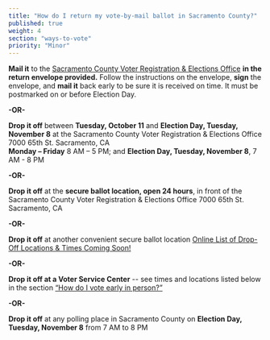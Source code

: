 ```yaml
---
title: "How do I return my vote-by-mail ballot in Sacramento County?"
published: true
weight: 4
section: "ways-to-vote"
priority: "Minor"
---
```


**Mail it** to the [Sacramento County Voter Registration & Elections Office](#section-election-office-contact) **in the return envelope provided.** Follow the instructions on the envelope, **sign** the envelope, and **mail it** back early to be sure it is received on time. It must be postmarked on or before Election Day.  

**-OR-**  

**Drop it off** between **Tuesday, October 11** and **Election Day, Tuesday, November 8** at the Sacramento County Voter Registration & Elections Office 7000 65th St. Sacramento, CA  
**Monday – Friday** 8 AM – 5 PM; and
**Election Day, Tuesday, November 8**, 7 AM - 8 PM  

**-OR-**  

**Drop it off** at the **secure ballot location, open 24 hours**, in front of the Sacramento County Voter Registration & Elections Office 7000 65th St. Sacramento, CA  

**-OR-**  

**Drop it off** at another convenient secure ballot location [Online List of Drop-Off Locations & Times Coming Soon!](http://www.elections.saccounty.net/Documents/VBM%20Drop%20Off%20Sites%20Filler%20Page_ENG.pdf)  

**-OR-**  

**Drop it off at a Voter Service Center** -- see times and locations listed below in the section [“How do I vote early in person?”](#menu-item-how-do-i-vote-early-in-person-in-sacramento-county)  

**-OR-**  

**Drop it off** at any polling place in Sacramento County on **Election Day, Tuesday, November 8** from 7 AM to 8 PM  
